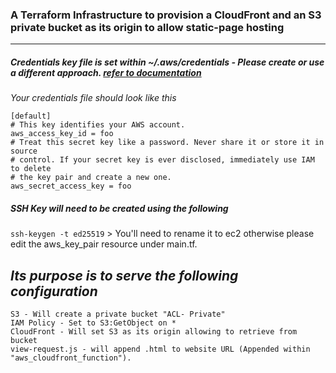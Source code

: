 ﻿### A Terraform Infrastructure to provision a CloudFront and an S3 private bucket as its origin to allow static-page hosting
 <hr>
 
 ##### _Credentials key file is set within ~/.aws/credentials - Please create or use a different approach. [refer to documentation](https://registry.terraform.io/providers/hashicorp/aws/latest/docs)_
*Your credentials file should look like this*
 ```
 [default]
# This key identifies your AWS account.
aws_access_key_id = foo
# Treat this secret key like a password. Never share it or store it in source
# control. If your secret key is ever disclosed, immediately use IAM to delete
# the key pair and create a new one.
aws_secret_access_key = foo
 ```
 
 ##### _SSH Key will need to be created using the following_
 `ssh-keygen -t ed25519` > You'll need to rename it to ec2 otherwise please edit the aws_key_pair resource under main.tf.
 
 
 ## *Its purpose is to serve the following configuration*
```
S3 - Will create a private bucket "ACL- Private"
IAM Policy - Set to S3:GetObject on *
CloudFront - Will set S3 as its origin allowing to retrieve from bucket
view-request.js - will append .html to website URL (Appended within "aws_cloudfront_function").
```
